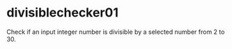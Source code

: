 # divisiblechecker01
Check if an input integer number is divisible by a selected number from 2 to 30.
